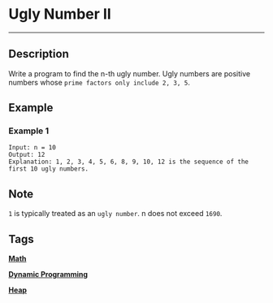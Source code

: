 # Ugly Number II
-----
## Description
Write a program to find the n-th ugly number.
Ugly numbers are positive numbers whose ```prime factors only include 2, 3, 5```. 

## Example
### Example 1
```
Input: n = 10
Output: 12
Explanation: 1, 2, 3, 4, 5, 6, 8, 9, 10, 12 is the sequence of the first 10 ugly numbers.
```

## Note
```1``` is typically treated as an ```ugly number```.
n does not exceed ```1690```.

## Tags
**[Math](https://leetcode.com/tag/math)**

**[Dynamic Programming](https://leetcode.com/tag/dynamic-programming)**

**[Heap](https://leetcode.com/tag/heap)**

